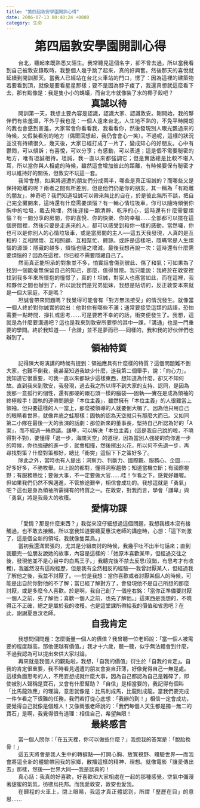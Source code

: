 ```yaml
---
title: "第四屆敦安學園開訓心得"
date: 2006-07-13 00:40:24 +0800
category: 生命
---
```

<p class="MsoNormal" style="MARGIN: 0cm 0cm 0pt; TEXT-ALIGN: center" align="center"><b style="mso-bidi-font-weight: normal"><span style="FONT-SIZE: 24pt; FONT-FAMILY: 新細明體; mso-ascii-font-family: 'Times New Roman'; mso-hansi-font-family: 'Times New Roman'">第四屆敦安學園開訓心得</span></b><b style="mso-bidi-font-weight: normal"><span lang="EN-US" style="FONT-SIZE: 24pt"></span></b></p><p /><p class="MsoNormal" style="TEXT-JUSTIFY: inter-ideograph; MARGIN: 0cm 1.2pt 0pt 0cm; TEXT-INDENT: 24pt; TEXT-ALIGN: justify; mso-para-margin-right: .1gd; mso-char-indent-count: 2.0"><span style="FONT-FAMILY: 新細明體; mso-ascii-font-family: "></span></p><p class="MsoNormal" style="TEXT-JUSTIFY: inter-ideograph; MARGIN: 0cm 1.2pt 0pt 0cm; TEXT-INDENT: 24pt; TEXT-ALIGN: justify; mso-para-margin-right: .1gd; mso-char-indent-count: 2.0"><span style="FONT-FAMILY: 新細明體; mso-ascii-font-family: ">台北，聽起來<span style="COLOR: black">既</span>熟悉又陌生。我常聽見這個名字，卻不曾去過，所以當我看到自己被敦安錄取時，我整個人幾乎跳了起來，真的好興奮。然後那天的喜悅就延續到開訓那天。當我人已經站在台北火車站的門口，愣了：因為這裡的建築物若要看到頂，就像是要看星星那樣；要不是因為脖子痠了，我還真想就這麼看下去，那有點像是：我是隻小小的螞蟻，而台北市就像裝了水的椰子殼吧？</span></p><span style="FONT-FAMILY: 新細明體; mso-ascii-font-family: "><p class="MsoNormal" style="MARGIN: 0cm 1.2pt 0pt 0cm; TEXT-INDENT: 36.05pt; TEXT-ALIGN: center; mso-para-margin-right: .1gd; mso-char-indent-count: 2.0" align="center"><b style="mso-bidi-font-weight: normal"><span style="FONT-SIZE: 18pt; FONT-FAMILY: 新細明體; mso-ascii-font-family: 'Times New Roman'; mso-hansi-font-family: 'Times New Roman'">真誠以待</span></b><b style="mso-bidi-font-weight: normal"><span lang="EN-US" style="FONT-SIZE: 18pt"></span></b></p></span><p class="MsoNormal" style="TEXT-JUSTIFY: inter-ideograph; MARGIN: 0cm 1.2pt 0pt 0cm; TEXT-INDENT: 24pt; TEXT-ALIGN: justify; mso-para-margin-right: .1gd; mso-char-indent-count: 2.0"><span style="FONT-FAMILY: 新細明體; mso-ascii-font-family: ">開訓第一天，我想主要內容是認識，認識大家、認識敦安。剛開始，我的夥伴們有些羞澀，不外乎我也是：一個人遠來台北，人生地不熟的，不免平時開朗的我也會感到害羞。大家常會你看看我，我看看你，然後發現別人眼光飄過來的時候，又假裝看別的地方（偶爾回想起，我仍會會心一笑）。不過呢，這樣的狀況並沒有持續很久，幾天後，大家已經打成了一片了，變成知心的好朋友。心中有鬱悶，可以傾訴；有喜悅，可以分享；有感動，可以表達；這是個不需要秘密的地方，唯有坦誠相待。坦誠，我一直以來都強調它；但是實話總是比較不堪入耳，所以當你與人相處的時候，雖然這會增加彼此的距離，有時候要保有秘密才可以維持好的關係，但敦安不玩這一套。</span></p><p class="MsoNormal" style="TEXT-JUSTIFY: inter-ideograph; MARGIN: 0cm 1.2pt 0pt 0cm; TEXT-INDENT: 24pt; TEXT-ALIGN: justify; mso-para-margin-right: .1gd; mso-char-indent-count: 2.0"><span style="FONT-FAMILY: 新細明體; mso-ascii-font-family: ">我常會想，如果將週遭的朋友們分成兩半，哪些是真正坦誠的？而哪些又是保持距離的呢？兩者之間有所差別，但是他們仍是你的朋友，其一稱為「有距離的朋友」，神奇吧？我們知道坦誠可以帶來無比的自在，於是彼此無所不談，把自己完全攤開來，這時還有什麼需要煩惱？有一輛心情垃圾車，你可以隨時傾倒你胸中的垃圾，載去掩埋，然後迎接一顆清靜、乾淨的心，這時還有什麼需要煩惱？有一間分享的房間，你的喜悅、你的快樂、你的幸福……全部都可以擺在這個房間裡，然後只要是走進來的人，都可以感受到和你一樣的感動。當然囉，你也可以是你別人的心情垃圾車，或是當房間的主人──這五天我發現，人真的是互相的：互相關懷、互相照顧、互相幫忙、體諒。或許是這樣吧，隱瞞常是人生煩惱的源頭：隱藏的越多，煩惱也隨之增減。最後我想再說一次：這時還有什麼需要煩惱的？因為在這裡，你已經不需要隱藏自己了。</span></p><p class="MsoNormal" style="TEXT-JUSTIFY: inter-ideograph; MARGIN: 0cm 1.2pt 0pt 0cm; TEXT-INDENT: 24pt; TEXT-ALIGN: justify; mso-para-margin-right: .1gd; mso-char-indent-count: 2.0"><span style="FONT-FAMILY: 新細明體; mso-ascii-font-family: ">然而真正能坦承的對象並不多，怕實話會傷到彼此、傷了和氣；可如果為了找到一個能毫無保留自己的知己，那麼，值得冒險。我只能說：我終於在敦安裡找到我多年來所懷抱的憧憬了，真的！坦誠，對家人也應當如此，而在這裡，我和夥伴之間也辦到了，所以說我們是兄弟姐妹，我想是貼切的，反正敦安本來就是一個大家庭，不是嗎？</span></p><p class="MsoNormal" style="TEXT-JUSTIFY: inter-ideograph; MARGIN: 0cm 1.2pt 0pt 0cm; TEXT-INDENT: 24pt; TEXT-ALIGN: justify; mso-para-margin-right: .1gd; mso-char-indent-count: 2.0"><span style="FONT-FAMILY: 新細明體; mso-ascii-font-family: ">坦誠會帶來問題嗎？我覺得可能會有「對方無法接受」的情況發生。就像當一個人終於對你誠實的說出：他對你有哪些不滿；通常要接受這類的話語，恐怕需要一點時間、掙扎或思考……可是要若不幸的的話，衝突便發生了。我想，這就是為什麼要溝通吧？這也是我來到敦安所要學的其中一課，「溝通」也是一門重要的學問。終於我知道──「合諧」並不是夢而已──同樣的，我和我的好伙伴們也辦到了。</span></p><p class="MsoNormal" style="MARGIN: 0cm 1.2pt 0pt 0cm; TEXT-INDENT: 36.05pt; TEXT-ALIGN: center; mso-para-margin-right: .1gd; mso-char-indent-count: 2.0" align="center"><b style="mso-bidi-font-weight: normal"><span style="FONT-SIZE: 18pt; FONT-FAMILY: 新細明體; mso-ascii-font-family: ">領袖特質</span></b><b style="mso-bidi-font-weight: normal"><span lang="EN-US" style="FONT-SIZE: 18pt"></span></b></p><p /><p class="MsoNormal" style="MARGIN: 0cm 1.2pt 0pt 0cm; TEXT-INDENT: 24pt; mso-para-margin-right: .1gd; mso-char-indent-count: 2.0"><span style="FONT-FAMILY: 新細明體; mso-ascii-font-family: ">記得陳大哥演講的時候有提到：領袖應具有什麼樣的特質？這個問題難不倒大家，也難不倒我，我甚至知道我缺少什麼，遂我第二個舉手，說：「向心力」。我知道它很重要，可我一直以來都缺少這樣東西，想知道為什麼，卻又不知何故。直到我來到敦安，我發現，過去我之所以得不到大家的支持、認同，是因為我那一意孤行的個性，還有那硬的跟石頭一樣的腦袋──固執──實在是成為領袖的終極殺手！固執的連帶問題是「本位主義」，雖然擁有「本位主義」的人很難當上領袖，但只要這樣的人一當上，那麼被領導的人就要倒大楣了。因為他只用自己的眼睛看世界，就像井底之蛙那樣：固執的認為天空就只有那麼大而已。又如同第二小隊在最後一天的表演的話劇：那位新來的董事長，堅持自己所認為好的「</span><span lang="EN-US">A</span><span style="FONT-FAMILY: 新細明體; mso-ascii-font-family: ">案」，而不經過一絲商議。謙卑，可以解決「本位主義」</span><span lang="EN-US">(</span><span style="FONT-FAMILY: 新細明體; mso-ascii-font-family: ">這是我自己說的啦，不曉得對不對</span><span lang="EN-US">)</span><span style="FONT-FAMILY: 新細明體; mso-ascii-font-family: ">，要懂得「退一步，海闊天空」的道理，因為當別人強硬的向你進一步的時候，你也強硬的進一步，就會相撞，然後擦出火花，所以何不先退一步，再尋找對策？什麼對策都好，總比「衝突」這個下下之策好多了。</span></p><p class="MsoNormal" style="MARGIN: 0cm 1.2pt 0pt 0cm; TEXT-INDENT: 24pt; mso-para-margin-right: .1gd; mso-char-indent-count: 2.0"><span style="FONT-FAMILY: 新細明體; mso-ascii-font-family: ">除此之外，當時也有人提出：洞察力、判斷力、國際觀、服務心、企圖……好多好多，不勝枚舉。以上說的都對，懂得洞察趨勢；知道當機立斷；有國際視野；有服務熱忱；要做大事，不一定要做大官……哇！乍看之下，感覺好難喔。但如果我們仍然不懈邁進，不管旅途艱辛，相信會成功的。我想這就是「勇氣」吧？這也是身為領袖所需擁有的特質之一。在敦安，對我而言，學會「謙卑」與「勇氣」將是我最大的收穫。</span></p><p class="MsoNormal" style="MARGIN: 0cm 1.2pt 0pt 0cm; TEXT-INDENT: 36.05pt; TEXT-ALIGN: center; mso-para-margin-right: .1gd; mso-char-indent-count: 2.0" align="center"><b style="mso-bidi-font-weight: normal"><span style="FONT-SIZE: 18pt; FONT-FAMILY: 新細明體; mso-ascii-font-family: ">愛情功課</span></b><b style="mso-bidi-font-weight: normal"><span lang="EN-US" style="FONT-SIZE: 18pt"></span></b></p><p /><p class="MsoNormal" style="MARGIN: 0cm 1.2pt 0pt 0cm; TEXT-INDENT: 24pt; mso-para-margin-right: .1gd; mso-char-indent-count: 2.0"><span style="FONT-FAMILY: 新細明體; mso-ascii-font-family: ">「愛情？那是什麼東西？」我從來沒仔細想過這個問題，我想我根本沒有接觸過，也不敢去接觸。所以當我知道要聽<personname w:st="on" productid="夏惠汶" />夏惠汶</personname />老師的講座時，心想：「這下刺激了，這是個全新的領域，我就像隻菜鳥。」</span></p><p class="MsoNormal" style="MARGIN: 0cm 1.2pt 0pt 0cm; TEXT-INDENT: 24pt; mso-para-margin-right: .1gd; mso-char-indent-count: 2.0"><span style="FONT-FAMILY: 新細明體; mso-ascii-font-family: ">當初我還滿緊張的，尤其是分組商討的時候，我幾乎吐不出半句話來；直到我聽完一位朋友說她的故事，內容是這樣的：「她原本喜歡某甲，但經過交往之後，發現他並不是心目中的白馬王子。」我聽完後不禁去反思</span><span lang="EN-US">(</span><span style="FONT-FAMILY: 新細明體; mso-ascii-font-family: ">沒錯，有思考才有收穫</span><span lang="EN-US">)</span><span style="FONT-FAMILY: 新細明體; mso-ascii-font-family: ">，我雖然沒有這段經歷，但是我有全然相反的經驗──我曾討厭某人，但經過我了解他之後，我並不討厭了。──於是我想：當你喜歡或者討厭某個人的時候，可能是出自於你對他的不了解；當已經了解對方了，會發現他不是自己所想的那麼討厭，或是多麼令人喜歡。於是啊，我自己創了一個座右銘：「當你正準備要討厭一個人之前，先了解他；喜歡一個人之前，也先了解他。」這東西是我想的，不曉得正不正確，總之是屬於我的收穫，也是這堂課所帶給我的價值和省思吧？在此，謝謝<personname w:st="on" productid="夏惠汶" />夏惠汶</personname />老師。</span></p><p class="MsoNormal" style="MARGIN: 0cm 1.2pt 0pt 0cm; TEXT-INDENT: 36.05pt; TEXT-ALIGN: center; mso-para-margin-right: .1gd; mso-char-indent-count: 2.0" align="center"><b style="mso-bidi-font-weight: normal"><span style="FONT-SIZE: 18pt; FONT-FAMILY: 新細明體; mso-ascii-font-family: ">自我肯定</span></b><b style="mso-bidi-font-weight: normal"><span lang="EN-US" style="FONT-SIZE: 18pt"></span></b></p><p /><p class="MsoNormal" style="MARGIN: 0cm 1.2pt 0pt 0cm; TEXT-INDENT: 24pt; mso-para-margin-right: .1gd; mso-char-indent-count: 2.0"><span style="FONT-FAMILY: 新細明體; mso-ascii-font-family: ">我想問個問題：怎麼衡量一個人的價值？我曾聽一位老師說：「當一個人被需要的程度越高，那他便越有價值。」我才十六歲，聽一聽，似乎無法體會到什麼，不過我認為可以提出來供大家討論。</span></p><p class="MsoNormal" style="MARGIN: 0cm 1.2pt 0pt 0cm; TEXT-INDENT: 24pt; mso-para-margin-right: .1gd; mso-char-indent-count: 2.0"><span style="FONT-FAMILY: 新細明體; mso-ascii-font-family: ">再來就是我個人的觀點啦，我想，「自我的價值」衍生於「自我的肯定」。自我的肯定很重要，我不時看見週遭的朋友會妄自菲薄，好像覺得自己一無是處。這樣負面思考的人，不用妄想成就什麼大事，因為自己都認為自己是雜碎了，即使被別人聲稱是寶石，又會有什麼幫助？「自信」是相當要的，我記得有個叫「比馬龍效應」的理論，意思就像是：比馬則成馬，比龍則成龍。當我們要完成一件乍看之下很難的任務，我們若打從心底想：「我辦的到！」相信一定會成功，要覺得自己就像是個超人！又像兩<personname w:st="on" productid="張" />張</personname />老師說的：「我們每個人天生都是獨一無二的寶石」是啊，我覺得很有道理：相信自己，希望無限！</span></p><p class="MsoNormal" style="MARGIN: 0cm 1.2pt 0pt 0cm; TEXT-INDENT: 36.05pt; TEXT-ALIGN: center; mso-para-margin-right: .1gd; mso-char-indent-count: 2.0" align="center"><b style="mso-bidi-font-weight: normal"><span style="FONT-SIZE: 18pt; FONT-FAMILY: 新細明體; mso-ascii-font-family: ">最終感言</span></b><b style="mso-bidi-font-weight: normal"><span lang="EN-US" style="FONT-SIZE: 18pt"></span></b></p><p /><p class="MsoNormal" style="MARGIN: 0cm 1.2pt 0pt 0cm; TEXT-INDENT: 24pt; mso-para-margin-right: .1gd; mso-char-indent-count: 2.0"><span style="FONT-FAMILY: 新細明體; mso-ascii-font-family: ">當一個人問你：「在五天裡，你可以做些什麼？」我想我的答案是：「脫胎換骨！」</span></p><p class="MsoNormal" style="TEXT-JUSTIFY: inter-ideograph; MARGIN: 0cm 1.2pt 0pt 0cm; TEXT-INDENT: 24pt; TEXT-ALIGN: justify; mso-para-margin-right: .1gd; mso-char-indent-count: 2.0"><span style="FONT-FAMILY: 新細明體; mso-ascii-font-family: ">這五天將會是我人生中的轉捩點──打開心胸、放寬視野、體驗世界──而我會將這全新的體驗帶回我的家鄉，散播這樣的精神、理想。就像電影「讓愛傳出去」那樣，然後──世界大同──我是談真的！</span></p><p class="MsoNormal" style="TEXT-JUSTIFY: inter-ideograph; MARGIN: 0cm 1.2pt 0pt 0cm; TEXT-INDENT: 24pt; TEXT-ALIGN: justify; mso-para-margin-right: .1gd; mso-char-indent-count: 2.0"><span style="FONT-FAMILY: 新細明體; mso-ascii-font-family: ">真心話：我真的好喜歡，好喜歡和大家相處在一起的那種感覺，空氣中彌漫著甜蜜的氣氛，彷彿烏托邦。而我愛敦安，敦安也愛我。</span></p><p class="MsoNormal" style="TEXT-JUSTIFY: inter-ideograph; MARGIN: 0cm 1.2pt 0pt 0cm; TEXT-INDENT: 24pt; TEXT-ALIGN: justify; mso-para-margin-right: .1gd; mso-char-indent-count: 2.0"><span style="FONT-FAMILY: 新細明體; mso-ascii-font-family: ">在歸程的火車上，閉上眼睛，我這才真正體認到，所謂「歷歷在目」的意思……</span></p><p /><p class="MsoNormal" style="MARGIN: 0cm 1.2pt 0pt 0cm; TEXT-INDENT: 36.05pt; TEXT-ALIGN: center; mso-para-margin-right: .1gd; mso-char-indent-count: 2.0" align="center"><b style="mso-bidi-font-weight: normal"><span lang="EN-US" style="FONT-SIZE: 18pt"></span></b></p><p />
